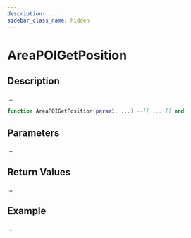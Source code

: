 ```yaml
---
description: ...
sidebar_class_name: hidden
---
```


# AreaPOIGetPosition

## Description

...

```lua
function AreaPOIGetPosition(param1, ...) --[[ ... ]] end
```

## Parameters

...

## Return Values

...

## Example

...

